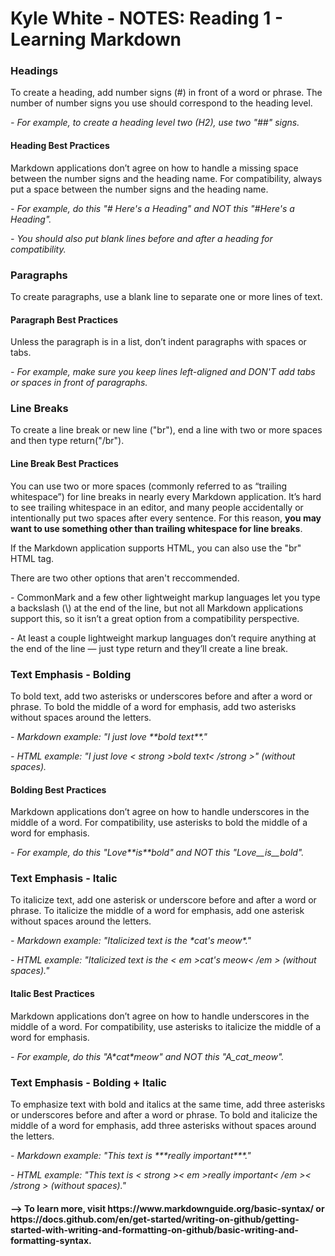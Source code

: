 <h1> Kyle White - NOTES: Reading 1 - Learning Markdown</h1>
<h3>Headings</h3>
<p>To create a heading, add number signs (#) in front of a word or phrase. The number of number signs you use should correspond to the heading level. </p>
<p><i>- For example, to create a heading level two (H2), use two "##" signs.</i></p>

<h4>Heading Best Practices</h4>
<p>Markdown applications don’t agree on how to handle a missing space between the number signs and the heading name. For compatibility, always put a space between the number signs and the heading name.
<p><i>- For example, do this "# Here's a Heading" and NOT this "#Here's a Heading".</i></p>
<p><i>- You should also put blank lines before and after a heading for compatibility.</i></p>

<h3>Paragraphs</h3>
<p>To create paragraphs, use a blank line to separate one or more lines of text.</p>

<h4>Paragraph Best Practices</h4>
<p>Unless the paragraph is in a list, don’t indent paragraphs with spaces or tabs.</p>
<p><i>- For example, make sure you keep lines left-aligned and DON'T add tabs or spaces in front of paragraphs.</i></p>

<h3>Line Breaks</h3>
<p>To create a line break or new line ("br"), end a line with two or more spaces and then type return("/br").

<h4>Line Break Best Practices</h4>
<p>You can use two or more spaces (commonly referred to as “trailing whitespace”) for line breaks in nearly every Markdown application. It’s hard to see trailing whitespace in an editor, and many people accidentally or intentionally put two spaces after every sentence. For this reason, <strong>you may want to use something other than trailing whitespace for line breaks</strong>.</p>
<p>If the Markdown application supports HTML, you can also use the "br" HTML tag.</p>
<p>There are two other options that aren't reccommended.</p>
<p>- CommonMark and a few other lightweight markup languages let you type a backslash (\) at the end of the line, but not all Markdown applications support this, so it isn’t a great option from a compatibility perspective.</p>
<p>- At least a couple lightweight markup languages don’t require anything at the end of the line — just type return and they’ll create a line break.</p>

<h3>Text Emphasis - Bolding</h3>
<p>To bold text, add two asterisks or underscores before and after a word or phrase. To bold the middle of a word for emphasis, add two asterisks without spaces around the letters.
<p><i>- Markdown example: "I just love **bold text**."</i></p>
<p><i>- HTML example: "I just love < strong >bold text< /strong >" (without spaces). </i></p>

<h4>Bolding Best Practices</h4>
<p>Markdown applications don’t agree on how to handle underscores in the middle of a word. For compatibility, use asterisks to bold the middle of a word for emphasis.
<p><i>- For example, do this "Love**is**bold" and NOT this "Love__is__bold".</i></p>

<h3>Text Emphasis - Italic</h3>
<p>To italicize text, add one asterisk or underscore before and after a word or phrase. To italicize the middle of a word for emphasis, add one asterisk without spaces around the letters.
<p><i>- Markdown example: "Italicized text is the *cat's meow*."</i></p>
<p><i>- HTML example: "Italicized text is the < em >cat's meow< /em > (without spaces)."</i></p>

<h4>Italic Best Practices</h4>
<p>Markdown applications don’t agree on how to handle underscores in the middle of a word. For compatibility, use asterisks to italicize the middle of a word for emphasis.</p>
<p><i>- For example, do this "A*cat*meow" and NOT this "A_cat_meow".</i></p>

<h3>Text Emphasis - Bolding + Italic</h3>
<p>To emphasize text with bold and italics at the same time, add three asterisks or underscores before and after a word or phrase. To bold and italicize the middle of a word for emphasis, add three asterisks without spaces around the letters.
<p><i>- Markdown example: "This text is ***really important***."</i></p>
<p><i>- HTML example: "This text is < strong >< em >really important< /em >< /strong > (without spaces)."</i></p>

<h4>--> To learn more, visit https://www.markdownguide.org/basic-syntax/ or https://docs.github.com/en/get-started/writing-on-github/getting-started-with-writing-and-formatting-on-github/basic-writing-and-formatting-syntax.</h4>
